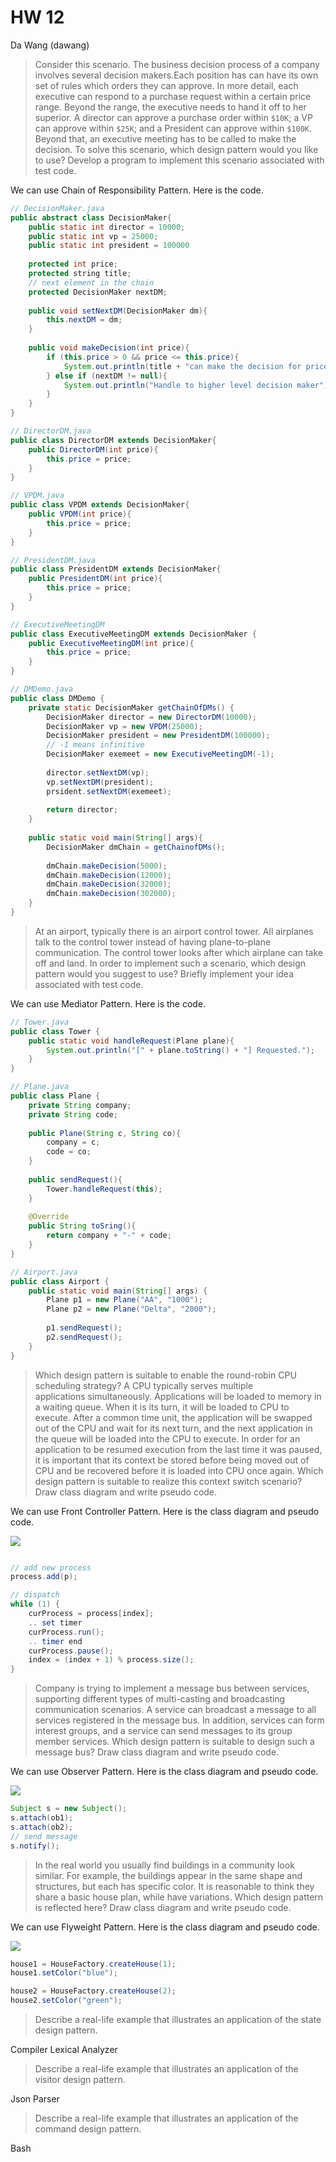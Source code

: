 # HW 12

Da Wang (dawang)

> Consider this scenario. The business decision process of a company involves several decision makers.Each position has can have its own set of rules which orders they can approve. In more detail, each executive can respond to a purchase request within a certain price range. Beyond the range, the executive needs to hand it off to her superior. A director can approve a purchase order within `$10K`; a VP can approve within `$25K`; and a President can approve within `$100K`. Beyond that, an executive meeting has to be called to make the decision. To solve this scenario, which design pattern would you like to use? Develop a program to implement this scenario associated with test code.

We can use Chain of Responsibility Pattern. Here is the code.

```java
// DecisionMaker.java
public abstract class DecisionMaker{
    public static int director = 10000;
    public static int vp = 25000;
    public static int president = 100000
    
    protected int price;
    protected string title;
    // next element in the chain
    protected DecisionMaker nextDM;
    
    public void setNextDM(DecisionMaker dm){
        this.nextDM = dm;        
    }
    
    public void makeDecision(int price){
        if (this.price > 0 && price <= this.price){
            System.out.println(title + "can make the decision for price "  + price);
        } else if (nextDM != null){
            System.out.println("Handle to higher level decision maker");
        }
    }
}

// DirectorDM.java
public class DirectorDM extends DecisionMaker{
    public DirectorDM(int price){
        this.price = price;
    }
}

// VPDM.java
public class VPDM extends DecisionMaker{
    public VPDM(int price){
        this.price = price;
    }
}

// PresidentDM.java
public class PresidentDM extends DecisionMaker{
    public PresidentDM(int price){
        this.price = price;
    }
}

// ExecutiveMeetingDM
public class ExecutiveMeetingDM extends DecisionMaker {
    public ExecutiveMeetingDM(int price){
        this.price = price;
    }
}

// DMDemo.java
public class DMDemo {
    private static DecisionMaker getChainOfDMs() {
        DecisionMaker director = new DirectorDM(10000);
        DecisionMaker vp = new VPDM(25000);
        DecisionMaker president = new PresidentDM(100000);
        // -1 means infinitive
        DecisionMaker exemeet = new ExecutiveMeetingDM(-1);
        
        director.setNextDM(vp);
        vp.setNextDM(president);
        prsident.setNextDM(exemeet);
        
        return director;
    }
    
    public static void main(String[] args){
        DecisionMaker dmChain = getChainofDMs();
        
        dmChain.makeDecision(5000);
        dmChain.makeDecision(12000);
        dmChain.makeDecision(32000);
        dmChain.makeDecision(302000);
    }
}
```

> At an airport, typically there is an airport control tower. All airplanes talk to the control tower instead of having plane-to-plane communication. The control tower looks after which airplane can take off and land. In order to implement such a scenario, which design pattern would you suggest to use? Briefly implement your idea associated with test code.

We can use Mediator Pattern. Here is the code.

```java
// Tower.java
public class Tower {
    public static void handleRequest(Plane plane){
        System.out.println("[" + plane.toString() + "] Requested.");
    }
}

// Plane.java
public class Plane {
    private String company;
    private String code;
    
    public Plane(String c, String co){
        company = c;
        code = co;
    }
    
    public sendRequest(){
        Tower.handleRequest(this);
    }
    
    @Override
    public String toSring(){
        return company + "-" + code;
    }
}

// Airport.java
public class Airport {
    public static void main(String[] args) {
        Plane p1 = new Plane("AA", "1000");
        Plane p2 = new Plane("Delta", "2000");
        
        p1.sendRequest();
        p2.sendRequest();
    }
}
```

> Which design pattern is suitable to enable the round-robin CPU scheduling strategy? A CPU typically serves multiple applications simultaneously. Applications will be loaded to memory in a waiting queue. When it is its turn, it will be loaded to CPU to execute. After a common time unit, the application will be swapped out of the CPU and wait for its next turn, and the next application in the queue will be loaded into the CPU to execute. In order for an application to be resumed execution from the last time it was paused, it is important that its context be stored before being moved out of CPU and be recovered before it is loaded into CPU once again. Which design pattern is suitable to realize this context switch scenario? Draw class diagram and write pseudo code.

We can use Front Controller Pattern. Here is the class diagram and pseudo code.

![](media/14596299534908.jpg)

```java

// add new process
process.add(p);

// dispatch
while (1) {
    curProcess = process[index];
    .. set timer
    curProcess.run();
    .. timer end
    curProcess.pause();
    index = (index + 1) % process.size();
}
```

> Company is trying to implement a message bus between services, supporting different types of multi-casting and broadcasting communication scenarios. A service can broadcast a message to all services registered in the message bus. In addition, services can form interest groups, and a service can send messages to its group member services. Which design pattern is suitable to design such a message bus? Draw class diagram and write pseudo code.

We can use Observer Pattern. Here is the class diagram and pseudo code.

![](media/14596306751049.jpg)

```java
Subject s = new Subject();
s.attach(ob1);
s.attach(ob2);
// send message
s.notify();
```

> In the real world you usually find buildings in a community look similar. For example, the buildings appear in the same shape and structures, but each has specific color. It is reasonable to think they share a basic house plan, while have variations. Which design pattern is reflected here? Draw class diagram and write pseudo code.

We can use Flyweight Pattern. Here is the class diagram and pseudo code.

![](media/14596308857827.jpg)

```java
house1 = HouseFactory.createHouse(1);
house1.setColor("blue");

house2 = HouseFactory.createHouse(2);
house2.setColor("green");
```

> Describe a real-life example that illustrates an application of the state design pattern.

Compiler Lexical Analyzer

> Describe a real-life example that illustrates an application of the visitor design pattern.

Json Parser

> Describe a real-life example that illustrates an application of the command design pattern.

Bash

